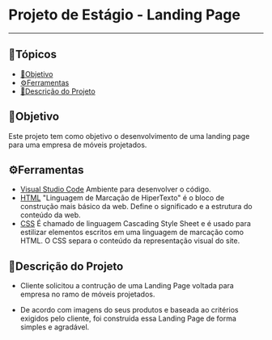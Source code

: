 # Projeto de Estágio - Landing Page

---
## 📌Tópicos 

- [📝Objetivo](#objetivo)
- [⚙️Ferramentas](ferramentas)
- [📂Descrição do Projeto](#descrição-do-projeto)


## 📝Objetivo

Este projeto tem como objetivo o desenvolvimento de uma landing page para uma empresa de móveis projetados.

## ⚙️Ferramentas

  * [Visual Studio Code](https://code.visualstudio.com/) Ambiente para desenvolver o código.
  * [HTML](https://developer.mozilla.org/pt-BR/docs/Web/HTML) "Linguagem de Marcação de HiperTexto" é o bloco de construção mais básico da web. Define o significado e a estrutura do conteúdo da web.
  * [CSS](https://developer.mozilla.org/pt-BR/docs/Web/CSS) É chamado de linguagem Cascading Style Sheet e é usado para estilizar elementos escritos em uma linguagem de marcação como HTML. O CSS separa o conteúdo da representação visual do site.

## 📂Descrição do Projeto

- Cliente solicitou a contrução de uma Landing Page voltada para empresa no ramo de móveis projetados.

- De acordo com imagens do seus produtos e baseada ao critérios exigidos pelo cliente, foi construida essa Landing Page de forma simples e agradável.
